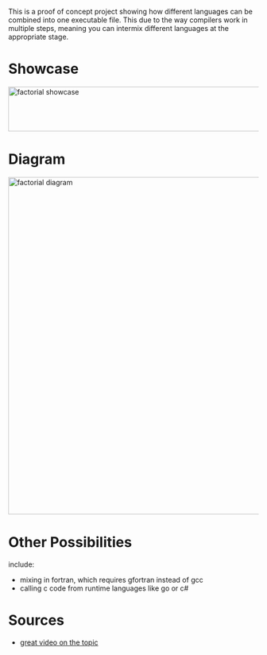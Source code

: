 This is a proof of concept project showing how different languages can be combined into one executable file. This due to the way compilers work in multiple steps, meaning you can intermix different languages at the appropriate stage.

# Showcase
<img width="895" height="90" alt="factorial showcase" src="https://github.com/user-attachments/assets/0a739d25-769c-4e20-a9ba-1fc7f16aac15" />

# Diagram
<img width="900" height="679" alt="factorial diagram" src="https://github.com/user-attachments/assets/4a7140f3-4591-4659-9b40-704850fbdc23" />

# Other Possibilities
include:
- mixing in fortran, which requires gfortran instead of gcc
- calling c code from runtime languages like go or c#

# Sources
- [great video on the topic](https://www.youtube.com/watch?v=XJC5WB2Bwrc)
